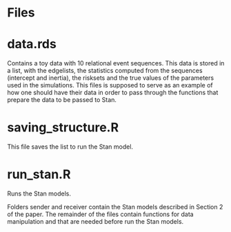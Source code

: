 # Files

# data.rds
Contains a toy data with 10 relational event sequences. This data is stored in a list, with the edgelists, the statistics computed from the sequences (intercept and inertia), the risksets and the true values of the parameters used in the simulations. This files is supposed to serve as an example of how one should have their data in order to pass through the functions that prepare the data to be passed to Stan.

# saving_structure.R
This file saves the list to run the Stan model. 

# run_stan.R
Runs the Stan models.

Folders sender and receiver contain the Stan models described in Section 2 of the paper. The remainder of the files contain functions for data manipulation and that are needed before run the Stan models.
